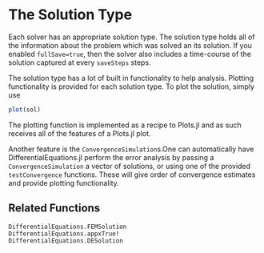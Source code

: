 # The Solution Type

Each solver has an appropriate solution type. The solution type holds all of the
information about the problem which was solved an its solution. If you enabled
`fullSave=true`, then the solver also includes a time-course of the solution
captured at every `saveSteps` steps.

The solution type has a lot of built in functionality to help analysis. Plotting
functionality is provided for each solution type. To plot the solution, simply use

```julia
plot(sol)
```

The plotting function is implemented as a recipe to Plots.jl and as such receives
all of the features of a Plots.jl plot.

Another feature is the `ConvergenceSimulation`s.One can automatically have
DifferentialEquations.jl perform the error analysis by
passing a `ConvergenceSimulation` a vector of solutions, or using one of the provided
`testConvergence` functions. These will give order of convergence estimates and
provide plotting functionality.

## Related Functions

```@docs
DifferentialEquations.FEMSolution
DifferentialEquations.appxTrue!
DifferentialEquations.DESolution
```
